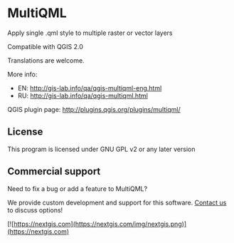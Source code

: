 MultiQML
========

Apply single .qml style to multiple raster or vector layers

Compatible with QGIS 2.0

Translations are welcome.

More info: 

* EN: http://gis-lab.info/qa/qgis-multiqml-eng.html
* RU: http://gis-lab.info/qa/qgis-multiqml.html

QGIS plugin page: http://plugins.qgis.org/plugins/multiqml/

License
-------
This program is licensed under GNU GPL v2 or any later version

Commercial support
------------------
Need to fix a bug or add a feature to MultiQML? 

We provide custom development and support for this software. [Contact us](https://nextgis.com/contact/) to discuss options!

[![https://nextgis.com](https://nextgis.com/img/nextgis.png)](https://nextgis.com)
